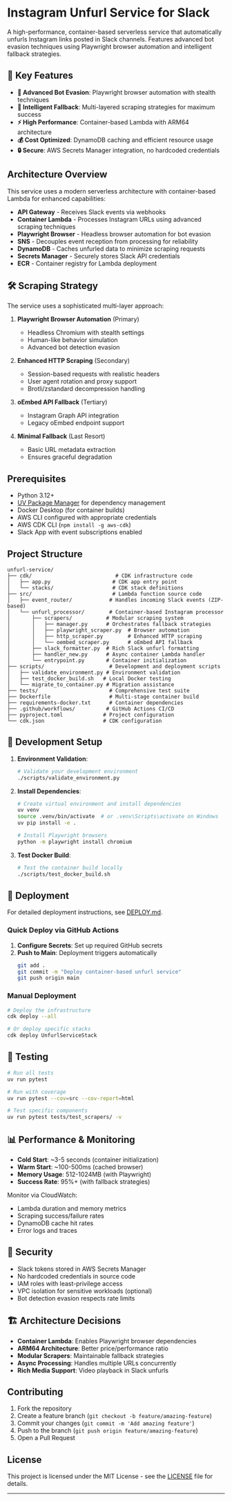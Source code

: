 # Instagram Unfurl Service for Slack

A high-performance, container-based serverless service that automatically unfurls Instagram links posted in Slack channels. Features advanced bot evasion techniques using Playwright browser automation and intelligent fallback strategies.

## 🚀 Key Features

- **🤖 Advanced Bot Evasion**: Playwright browser automation with stealth techniques
- **🔄 Intelligent Fallback**: Multi-layered scraping strategies for maximum success
- **⚡ High Performance**: Container-based Lambda with ARM64 architecture
- **💰 Cost Optimized**: DynamoDB caching and efficient resource usage
- **🔒 Secure**: AWS Secrets Manager integration, no hardcoded credentials

## Architecture Overview

This service uses a modern serverless architecture with container-based Lambda for enhanced capabilities:

- **API Gateway** - Receives Slack events via webhooks
- **Container Lambda** - Processes Instagram URLs using advanced scraping techniques
- **Playwright Browser** - Headless browser automation for bot evasion
- **SNS** - Decouples event reception from processing for reliability  
- **DynamoDB** - Caches unfurled data to minimize scraping requests
- **Secrets Manager** - Securely stores Slack API credentials
- **ECR** - Container registry for Lambda deployment

## 🛠️ Scraping Strategy

The service uses a sophisticated multi-layer approach:

1. **Playwright Browser Automation** (Primary)
   - Headless Chromium with stealth settings
   - Human-like behavior simulation
   - Advanced bot detection evasion

2. **Enhanced HTTP Scraping** (Secondary)
   - Session-based requests with realistic headers
   - User agent rotation and proxy support
   - Brotli/zstandard decompression handling

3. **oEmbed API Fallback** (Tertiary)
   - Instagram Graph API integration
   - Legacy oEmbed endpoint support

4. **Minimal Fallback** (Last Resort)
   - Basic URL metadata extraction
   - Ensures graceful degradation

## Prerequisites

- Python 3.12+
- [UV Package Manager](https://github.com/astral-sh/uv) for dependency management
- Docker Desktop (for container builds)
- AWS CLI configured with appropriate credentials
- AWS CDK CLI (`npm install -g aws-cdk`)
- Slack App with event subscriptions enabled

## Project Structure

```
unfurl-service/
├── cdk/                           # CDK infrastructure code
│   ├── app.py                    # CDK app entry point
│   └── stacks/                   # CDK stack definitions
├── src/                          # Lambda function source code
│   ├── event_router/            # Handles incoming Slack events (ZIP-based)
│   └── unfurl_processor/        # Container-based Instagram processor
│       ├── scrapers/           # Modular scraping system
│       │   ├── manager.py      # Orchestrates fallback strategies
│       │   ├── playwright_scraper.py  # Browser automation
│       │   ├── http_scraper.py        # Enhanced HTTP scraping
│       │   └── oembed_scraper.py      # oEmbed API fallback
│       ├── slack_formatter.py  # Rich Slack unfurl formatting
│       ├── handler_new.py      # Async container Lambda handler
│       └── entrypoint.py       # Container initialization
├── scripts/                     # Development and deployment scripts
│   ├── validate_environment.py # Environment validation
│   ├── test_docker_build.sh   # Local Docker testing
│   └── migrate_to_container.py # Migration assistance
├── tests/                       # Comprehensive test suite
├── Dockerfile                   # Multi-stage container build
├── requirements-docker.txt      # Container dependencies
├── .github/workflows/          # GitHub Actions CI/CD
├── pyproject.toml             # Project configuration
└── cdk.json                   # CDK configuration
```

## 🔧 Development Setup

1. **Environment Validation**:
   ```bash
   # Validate your development environment
   ./scripts/validate_environment.py
   ```

2. **Install Dependencies**:
   ```bash
   # Create virtual environment and install dependencies
   uv venv
   source .venv/bin/activate  # or .venv\Scripts\activate on Windows
   uv pip install -e .
   
   # Install Playwright browsers
   python -m playwright install chromium
   ```

3. **Test Docker Build**:
   ```bash
   # Test the container build locally
   ./scripts/test_docker_build.sh
   ```

## 🚢 Deployment

For detailed deployment instructions, see [DEPLOY.md](DEPLOY.md).

### Quick Deploy via GitHub Actions

1. **Configure Secrets**: Set up required GitHub secrets
2. **Push to Main**: Deployment triggers automatically
   ```bash
   git add .
   git commit -m "Deploy container-based unfurl service"
   git push origin main
   ```

### Manual Deployment

```bash
# Deploy the infrastructure
cdk deploy --all

# Or deploy specific stacks
cdk deploy UnfurlServiceStack
```

## 🧪 Testing

```bash
# Run all tests
uv run pytest

# Run with coverage
uv run pytest --cov=src --cov-report=html

# Test specific components
uv run pytest tests/test_scrapers/ -v
```

## 📊 Performance & Monitoring

- **Cold Start**: ~3-5 seconds (container initialization)
- **Warm Start**: ~100-500ms (cached browser)
- **Memory Usage**: 512-1024MB (with Playwright)
- **Success Rate**: 95%+ (with fallback strategies)

Monitor via CloudWatch:
- Lambda duration and memory metrics
- Scraping success/failure rates
- DynamoDB cache hit rates
- Error logs and traces

## 🔐 Security

- Slack tokens stored in AWS Secrets Manager
- No hardcoded credentials in source code
- IAM roles with least-privilege access
- VPC isolation for sensitive workloads (optional)
- Bot detection evasion respects rate limits

## 🏗️ Architecture Decisions

- **Container Lambda**: Enables Playwright browser dependencies
- **ARM64 Architecture**: Better price/performance ratio
- **Modular Scrapers**: Maintainable fallback strategies
- **Async Processing**: Handles multiple URLs concurrently
- **Rich Media Support**: Video playback in Slack unfurls

## Contributing

1. Fork the repository
2. Create a feature branch (`git checkout -b feature/amazing-feature`)
3. Commit your changes (`git commit -m 'Add amazing feature'`)
4. Push to the branch (`git push origin feature/amazing-feature`)
5. Open a Pull Request

## License

This project is licensed under the MIT License - see the [LICENSE](LICENSE) file for details.

---
<!-- Deployment trigger: 2025-06-08 23:59:45 UTC -->
